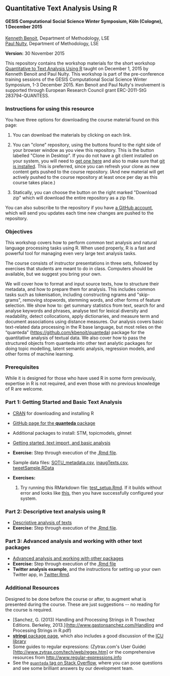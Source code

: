 ## Quantitative Text Analysis Using R


#### GESIS Computational Social Science Winter Symposium, Köln (Cologne), 1 December 2015

[Kenneth Benoit](kbenoit@lse.ac.uk), Department of Methodology, LSE  
[Paul Nulty](p.nulty@lse.ac.uk), Department of Methodology, LSE  

**Version:** 30 November 2015

This repository contains the workshop materials for the short workshop [Quantitative to Text Analysis Using R](http://www.gesis.org/css-wintersymposium/program/workshops-tutorials/quantitative-text-analysis-using-r/) taught on December 1, 2015 by Kenneth Benoit and Paul Nulty.  This workshop is part of the pre-conference training sessions of the GESIS Computational Social Science Winter Symposium, 1-3 December 2015.  Ken Benoit and Paul Nulty's involvement is supported through European Research Council grant ERC-2011-StG 283794-QUANTESS.

### Instructions for using this resource ###

You have three options for downloading the course material found on this page:  

1.  You can download the materials by clicking on each link.  

2.  You can "clone" repository, using the buttons found to the right side of your browser window as you view this repository.  This is the button labelled "Clone in Desktop".  If you do not have a git client installed on your system, you will need to [get one here](https://git-scm.com/download/gui) and also to make sure that [git is installed](https://git-scm.com/downloads).  This is preferred, since you can refresh your clone as new content gets pushed to the course repository.  (And new material will get actively pushed to the course repository at least once per day as this course takes place.)

3.  Statically, you can choose the button on the right marked "Download zip" which will download the entire repository as a zip file.

You can also subscribe to the repository if you have [a GitHub account](https://github.com), which will send you updates each time new changes are pushed to the repository.

### Objectives

This workshop covers how to perform common text analysis and natural language processing tasks using R.  When used properly, R is a fast and powerful tool for managing even very large text analysis tasks.  

The course consists of instructor presentations in three sets, followed by exercises that students are meant to do in class.  Computers should be available, but we suggest you bring your own.

We will cover how to format and input source texts, how to structure their metadata, and how to prepare them for analysis.  This includes common tasks such as tokenisation, including constructing ngrams and "skip-grams", removing stopwords, stemming words, and other forms of feature selection.  We show how to: get summary statistics from text, search for and analyse keywords and phrases, analyse text for lexical diversity and readability,  detect collocations, apply dictionaries, and measure term and document associations using distance measures.  Our analysis covers basic text-related data processing in the R base language, but most relies on the “quanteda” (https://github.com/kbenoit/quanteda) package for the quantitative analysis of textual data.  We also cover how to pass the structured objects from quanteda into other text analytic packages for doing topic modelling, latent semantic analysis, regression models, and other forms of machine learning.


### Prerequisites

While it is designed for those who have used R in some form previously, expertise in R is not required, and even those with no previous knowledge of R are welcome.


### Part 1: Getting Started and Basic Text Analysis

*  [CRAN](https://cran.r-project.org) for downloading and installing R
*  [GitHub page for the **quanteda** package](https://github.com/kbenoit/quanteda)
*  Additional packages to install:  STM, topicmodels, glmnet
*  [Getting started, text import, and basic analysis](http://htmlpreview.github.com/?https://github.com/kbenoit/ITAUR-Short/blob/master/1_getting_started/1_getting_started.html)
*  **Exercise:** Step through execution of the [.Rmd file](1_getting_started/1_getting_started.Rmd).
*  Sample data files: [SOTU_metadata.csv](https://github.com/kbenoit/ITAUR/blob/master/data/SOTU_metadata.csv), [inaugTexts.csv](https://github.com/kbenoit/ITAUR/blob/master/data/inaugTexts.csv), [tweetSample.RData](https://github.com/kbenoit/ITAUR/blob/master/data/tweetSample.RData)

*  **Exercises:**  
    1. Try running this RMarkdown file: [test_setup.Rmd](http://htmlpreview.github.com/?https://github.com/kbenoit/ITAUR-Short/0_demo_and_setup/test_setup.Rmd).  If it builds without error and looks like [this](http://htmlpreview.github.com/?https://github.com/kbenoit/ITAUR/blob/master/0_setup/test_setup.html), then you have successfully configured your system.  

### Part 2: Descriptive text analysis using R

*  [Descriptive analysis of texts](http://htmlpreview.github.com/?https://github.com/kbenoit/ITAUR-Short/blob/master/2_descriptive/2_descriptive.html)
*  **Exercise:** Step through execution of the [.Rmd file](2_descriptive/2_descriptive.Rmd).

### Part 3: Advanced analysis and working with other text packages

*  [Advanced analysis and working with other packages](http://htmlpreview.github.com/?https://github.com/kbenoit/ITAUR-Short/blob/master3_advanced/advanced.html)
*  **Exercise:** Step through execution of the [.Rmd file](3_advanced/advanced.Rmd)
*  **Twitter analysis example**, and the instructions for setting up your own Twitter app, in [Twitter.Rmd](3_advanced/Twitter.Rmd). 

### Additional Resources

Designed to be done before the course or after, to augment what is presented during the course.  These are just suggestions -- no reading for the course is required.

*  [Sanchez, G. (2013) Handling and Processing Strings in R Trowchez Editions. Berkeley, 2013.](http://www.gastonsanchez.com/Handling and Processing Strings in R.pdf)  
*  [**stringi** package page](http://www.rexamine.com/resources/stringi/), which also includes a good discussion of the [ICU library](http://site.icu-project.org)  
*  Some guides to regular expressions: (Zytrax.com's User Guide)[http://www.zytrax.com/tech/web/regex.htm]
 or the comprehensive resources from http://www.regular-expressions.info  
*  See the [`quanteda` tag on Stack Overflow](http://stackoverflow.com/questions/tagged/quanteda), where you can pose questions and see some brilliant answers by our development team.
